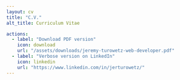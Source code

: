 ```yaml
---
layout: cv
title: "C.V."
alt_title: Curriculum Vitae

actions:
  - label: "Download PDF version"
    icon: download
    url: "/assets/downloads/jeremy-turowetz-web-developer.pdf"
  - label: "Verbose version on LinkedIn"
    icon: linkedin
    url: "https://www.linkedin.com/in/jerturowetz/"
---
```

